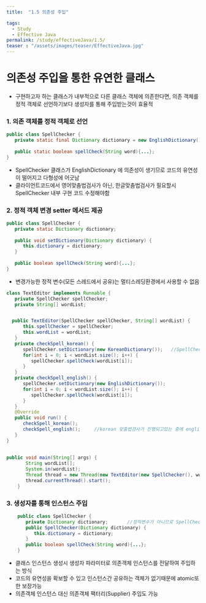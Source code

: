```yaml
---
title:  "1.5 의존성 주입"

tags:
  - Study
  - Effective Java
permalink: /study/effectiveJava/1.5/
teaser : "/assets/images/teaser/EffectiveJava.jpg"
---
```

# 의존성 주입을 통한 유연한 클래스
* 구현하고자 하는 클래스가 내부적으로 다른 클래스 객체에 의존한다면, 의존 객체를 정적 객체로 선언하기보다 생성자를 통해 주입받는것이 효율적

### 1. 의존 객체를 정적 객체로 선언
```java
public class SpellChecker {
   private static final Dictionary dictionary = new EnglishDictionary();
   
   public static boolean spellCheck(String word){...};
}
```
* SpellChecker 클래스가 EnglishDictionary 에 의존성이 생기므로 코드의 유연성이 떨어지고 다형성에 어긋남
* 클라이언트코드에서 영어맞춤법검사가 아닌, 한글맞춤법검사가 필요할시 SpellChecker 내부 구현 코드 수정해야함

### 2. 정적 객체 변경 setter 메서드 제공
```java
public class SpellChecker {
   private static Dictionary dictionary;
   
   public void setDictionary(Dictionary dictionary) {
      this.dictionary = dictionary;
   }
   
   public boolean spellCheck(String word){...};
}
```
* 변경가능한 정적 변수(모든 스레드에서 공유)는 멀티스레딩환경에서 사용할 수 없음  

```java
class TextEditor implements Runnable {
   private SpellChecker spellChecker;
   private String[] wordList;


  public TextEditor(SpellChecker spellChecker, String[] wordList) {
      this.spellChecker = spellChecker;
      this.wordList = wordList;
   }
   private checkSpell_korean() {
      spellChecker.setDictionary(new KoreanDictionary());	//SpellChecker의 dictionary 객체는 static이므로 모든 SpellChecker 인스턴스에서 공유됨
      for(int i = 0; i < wordList.size(); i++) {
         spellChecker.spellCheck(wordList[i]);
      }
   }
   private checkSpell_english() {
      spellChecker.setDictionary(new EnglishDictionary());
      for(int i = 0; i < wordList.size(); i++) {
         spellChecker.spellCheck(wordList[i]);
      }
   }
   @Override
   public void run() {
      checkSpell_korean();
      checkSpell_english();		//korean 맞춤법검사가 진행되고있는 중에 english 맞춤법을 검사하는 스레드가 SpellChecker의 dictionary 객체 인스턴스를 변경하여 에러 발생
   }
}
	
	
public void main(String[] args) {
	   String wordList[];
	   System.in(wordList);
	   Thread thread = new Thread(new TextEditor(new SpellChecker(), wordList));
	   thread.currentThread().start();
	}
```
### 3. 생성자를 통해 인스턴스 주입
```java
	public class SpellChecker {
	   private Dictionary dictionary;		//정적변수가 아니므로 SpellChecker 인스턴스마다 각자의 dictionary 객체를 가지게됨
	   public SpellChecker(Dictionary dictionary) {
	      this.dictionary = dictionary;
	   }
	   public boolean spellCheck(String word){...};
	}
```
* 클래스 인스턴스 생성시 생성자 파라미터로 의존객체 인스턴스를 전달하여 주입하는 방식
* 코드의 유연성을 확보할 수 있고 인스턴스간 공유하는 객체가 없기때문에 atomic또한 보장가능
* 의존객체 인스턴스 대신 의존객체 팩터리(Supplier) 주입도 가능